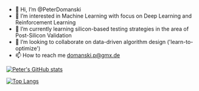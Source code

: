 - 👋 Hi, I’m @PeterDomanski
- 👀 I’m interested in Machine Learning with focus on Deep Learning and Reinforcement Learning
- 🌱 I’m currently learning silicon-based testing strategies in the area of Post-Silicon Validation
- 💞️ I’m looking to collaborate on data-driven algorithm design ('learn-to-optimize')
- 📫 How to reach me domanski.p@gmx.de

[![Peter's GitHub stats](https://github-readme-stats.vercel.app/api?username=PeterDomanski&show_icons=true&theme=tokyonight)](https://github.com/domanspr/github-readme-stats)

[![Top Langs](https://github-readme-stats.vercel.app/api/top-langs/?username=PeterDomanski)](https://github.com/PeterDomanski/github-readme-stats)

<!---
PeterDomanski/PeterDomanski is a ✨ special ✨ repository because its `README.md` (this file) appears on your GitHub profile.
You can click the Preview link to take a look at your changes.
--->
